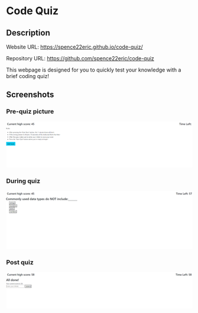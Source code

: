 # Code Quiz

## Description

Website URL: https://spence22eric.github.io/code-quiz/

Repository URL: https://github.com/spence22eric/code-quiz

This webpage is designed for you to quickly test your knowledge with a brief coding quiz!

## Screenshots

### Pre-quiz picture

![](assets/images/pre-quiz-rules.png)

### During quiz

![](assets/images/question-answers-timer.png)

### Post quiz

![](assets/images/post-quiz.png)